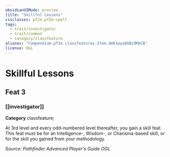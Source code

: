 ```yaml
---
obsidianUIMode: preview
title: "Skillful Lessons"
cssclasses: pf2e,pf2e-spell
tags:
  - trait/investigator
  - trait/common
  - category/classfeature
aliases: "Compendium.pf2e.classfeatures.Item.dmK1wya8GBi9MmCB"
license: OGL
---
```

# Skillful Lessons
## Feat 3
### [[investigator]]

**Category** classfeature; 




At 3rd level and every odd-numbered level thereafter, you gain a skill feat. This feat must be for an Intelligence-, Wisdom-, or Charisma-based skill, or for the skill you gained from your methodology.

*Source: Pathfinder Advanced Player's Guide*
*OGL*